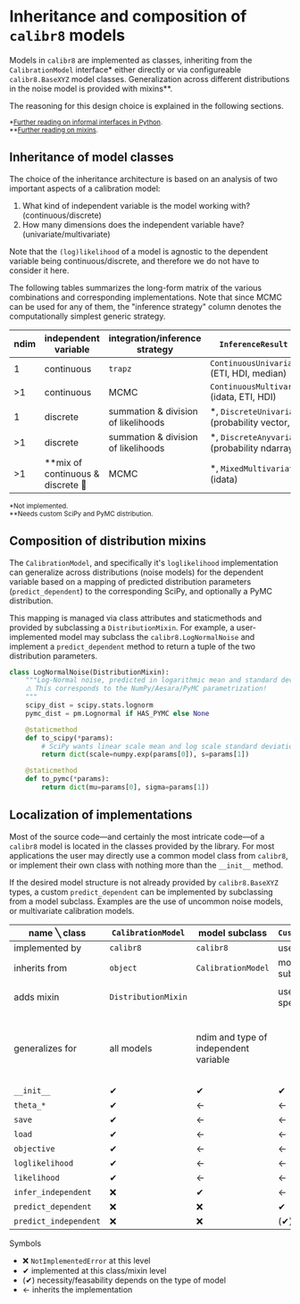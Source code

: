 # Inheritance and composition of `calibr8` models
Models in `calibr8` are implemented as classes, inheriting from the `CalibrationModel` interface* either directly or via configureable `calibr8.BaseXYZ` model classes.
Generalization across different distributions in the noise model is provided with mixins**.

The reasoning for this design choice is explained in the following sections.

<sup>*[Further reading on informal interfaces in Python](https://realpython.com/python-interface/).</sup></br>
<sup>**[Further reading on mixins](https://realpython.com/inheritance-composition-python/#mixing-features-with-mixin-classes).</sup></br>

## Inheritance of model classes
The choice of the inheritance architecture is based on an analysis of two important aspects of a calibration model:
1. What kind of independent variable is the model working with? (continuous/discrete)
2. How many dimensions does the independent variable have? (univariate/multivariate)

Note that the `(log)likelihood` of a model is agnostic to the dependent variable being continuous/discrete, and therefore we do not have to consider it here.

The following tables summarizes the long-form matrix of the various combinations and corresponding implementations.
Note that since MCMC can be used for any of them, the "inference strategy" column denotes the computationally simplest generic strategy.

| ndim | independent variable | integration/inference strategy | `InferenceResult` (properties) | model subclass |
|----------------|----------------------|--------------------|--------------------------------|----------------|
| 1 | continuous | `trapz` | `ContinuousUnivariateInference` (ETI, HDI, median) | `ContinuousUnivariateModel` |
| >1 | continuous | MCMC | `ContinuousMultivariateInference` (idata, ETI, HDI) | `ContinuousMultivariateModel` |
| 1 | discrete | summation & division of likelihoods | *, `DiscreteUnivariateInference` (probability vector, mode) | *, `DiscreteUnivariateModel` |
| >1 | discrete | summation & division of likelihoods | *, `DiscreteAnyvariateInference` (probability ndarray) | *, `DiscreteMultivariateModel` |
| >1 | **mix of continuous & discrete 🤯 | MCMC | *, `MixedMultivariateInference` (idata) | *, `MixedMultivariateModel` |

<sup>*Not implemented.</sup></br>
<sup>**Needs custom SciPy and PyMC distribution.</sup>

## Composition of distribution mixins
The `CalibrationModel`, and specifically it's `loglikelihood` implementation can generalize across distributions (noise models) for the dependent variable based on a mapping of predicted distribution parameters (`predict_dependent`) to the corresponding SciPy, and optionally a PyMC distribution.

This mapping is managed via class attributes and staticmethods and provided by subclassing a `DistributionMixin`.
For example, a user-implemented model may subclass the `calibr8.LogNormalNoise` and implement a `predict_dependent` method to return a tuple of the two distribution parameters.

```python
class LogNormalNoise(DistributionMixin):
    """Log-Normal noise, predicted in logarithmic mean and standard deviation.
    ⚠ This corresponds to the NumPy/Aesara/PyMC parametrization!
    """
    scipy_dist = scipy.stats.lognorm
    pymc_dist = pm.Lognormal if HAS_PYMC else None

    @staticmethod
    def to_scipy(*params):
        # SciPy wants linear scale mean and log scale standard deviation!
        return dict(scale=numpy.exp(params[0]), s=params[1])

    @staticmethod
    def to_pymc(*params):
        return dict(mu=params[0], sigma=params[1])
```

## Localization of implementations
Most of the source code—and certainly the most intricate code—of a `calibr8` model is located in the classes provided by the library.
For most applications the user may directly use a common model class from `calibr8`, or implement their own class with nothing more than the `__init__` method.

If the desired model structure is not already provided by `calibr8.BaseXYZ` types, a custom `predict_dependent` can be implemented by subclassing from a model subclass.
Examples are the use of uncommon noise models, or multivariate calibration models.

| name ╲ class | `CalibrationModel` | model subclass | `CustomModel` | `BaseXYZ` | `UserModel` |
|--------------|--------------------|----------------|---------------|-----------|-------------|
| implemented by | `calibr8` | `calibr8` | user | `calibr8` | user
| inherits from | `object` | `CalibrationModel` | model subclass | model subclass | `BaseXYZ` |
| adds mixin | `DistributionMixin` |  | user-specified | `NormalNoise` or `StudentTNoise` | |
| generalizes for | all models | ndim and type of</br>independent variable | | common model structures</br> (e.g. univariate polynomial)
| `__init__` | ✔ | ✔ | ✔ | (✔) | ✔ |
| `theta_*` | ✔ | ← | ← | ← | ← |
| `save` | ✔ | ← | ← | ← | ← |
| `load` | ✔ | ← | ← | ← | ← |
| `objective` | ✔ | ← | ← | ← | ← |
| `loglikelihood` | ✔ | ← | ← | ← | ← |
| `likelihood` | ✔ | ← | ← | ← | ← |
| `infer_independent` | ❌ | ✔ | ← | ← | ← |
| `predict_dependent` | ❌ | ❌ | ✔ | ✔ | ← |
| `predict_independent` | ❌ | ❌ | (✔) | (✔) | ← |


Symbols
* ❌ `NotImplementedError` at this level
* ✔ implemented at this class/mixin level
* (✔) necessity/feasability depends on the type of model
* ← inherits the implementation
